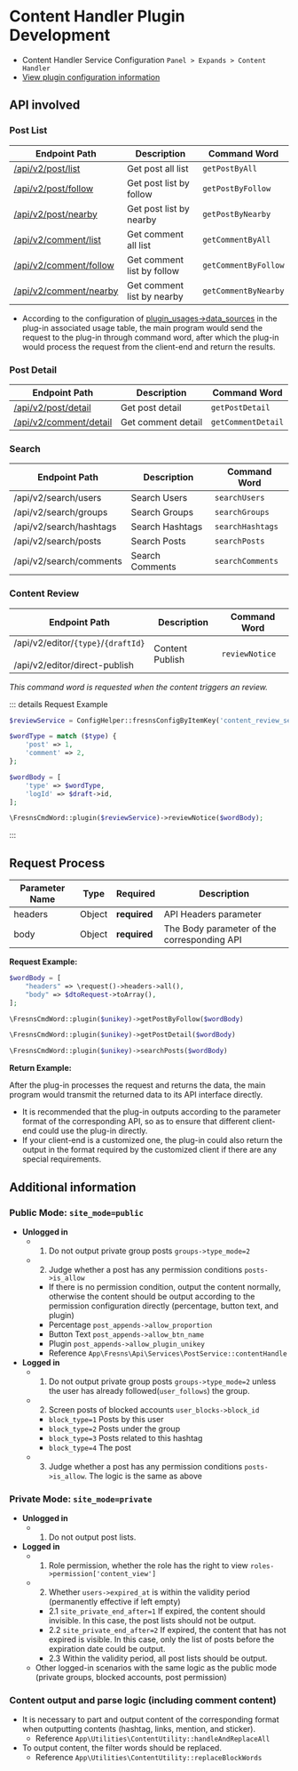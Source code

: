 # Content Handler Plugin Development

- Content Handler Service Configuration `Panel > Expands > Content Handler`
- [View plugin configuration information](../../database/keyname/content-handler.md)

## API involved

### Post List

| Endpoint Path | Description | Command Word |
| --- | --- | --- |
| [/api/v2/post/list](../../api/post/list.md) | Get post all list | `getPostByAll` |
| [/api/v2/post/follow](../../api/post/follow.md) | Get post list by follow | `getPostByFollow` |
| [/api/v2/post/nearby](../../api/post/nearby.md) | Get post list by nearby | `getPostByNearby` |
| [/api/v2/comment/list](../../api/comment/list.md) | Get comment all list | `getCommentByAll` |
| [/api/v2/comment/follow](../../api/comment/follow.md) | Get comment list by follow | `getCommentByFollow` |
| [/api/v2/comment/nearby](../../api/comment/nearby.md) | Get comment list by nearby | `getCommentByNearby` |

- According to the configuration of [plugin_usages->data_sources](../../database/plugins/plugin-usages.md) in the plug-in associated usage table, the main program would send the request to the plug-in through command word, after which the plug-in would process the request from the client-end and return the results.

### Post Detail

| Endpoint Path | Description | Command Word |
| --- | --- | --- |
| [/api/v2/post/detail](../../api/post/detail.md) | Get post detail | `getPostDetail` |
| [/api/v2/comment/detail](../../api/comment/detail.md) | Get comment detail | `getCommentDetail` |

### Search

| Endpoint Path | Description | Command Word |
| --- | --- | --- |
| /api/v2/search/users | Search Users | `searchUsers` |
| /api/v2/search/groups | Search Groups | `searchGroups` |
| /api/v2/search/hashtags | Search Hashtags | `searchHashtags` |
| /api/v2/search/posts | Search Posts | `searchPosts` |
| /api/v2/search/comments | Search Comments | `searchComments` |

### Content Review

| Endpoint Path | Description | Command Word |
| --- | --- | --- |
| /api/v2/editor/`{type}`/`{draftId}`<br><br>/api/v2/editor/direct-publish | Content Publish | `reviewNotice` |

*This command word is requested when the content triggers an review.*

::: details Request Example
```php
$reviewService = ConfigHelper::fresnsConfigByItemKey('content_review_service');

$wordType = match ($type) {
    'post' => 1,
    'comment' => 2,
};

$wordBody = [
    'type' => $wordType,
    'logId' => $draft->id,
];

\FresnsCmdWord::plugin($reviewService)->reviewNotice($wordBody);
```
:::


## Request Process

| Parameter Name | Type | Required | Description |
| --- | --- | --- | --- |
| headers | Object | **required** | API Headers parameter |
| body | Object | **required** | The Body parameter of the corresponding API |

**Request Example:**

```php
$wordBody = [
    "headers" => \request()->headers->all(),
    "body" => $dtoRequest->toArray(),
];

\FresnsCmdWord::plugin($unikey)->getPostByFollow($wordBody)

\FresnsCmdWord::plugin($unikey)->getPostDetail($wordBody)

\FresnsCmdWord::plugin($unikey)->searchPosts($wordBody)
```

**Return Example:**

After the plug-in processes the request and returns the data, the main program would transmit the returned data to its API interface directly.

- It is recommended that the plug-in outputs according to the parameter format of the corresponding API, so as to ensure that different client-end could use the plug-in directly.
- If your client-end is a customized one, the plug-in could also return the output in the format required by the customized client if there are any special requirements.


## Additional information

### Public Mode: `site_mode=public`

- **Unlogged in**
    - 1. Do not output private group posts `groups->type_mode=2`
    - 2. Judge whether a post has any permission conditions `posts->is_allow`
        - If there is no permission condition, output the content normally, otherwise the content should be output according to the permission configuration directly (percentage, button text, and plugin)
        - Percentage `post_appends->allow_proportion`
        - Button Text `post_appends->allow_btn_name`
        - Plugin `post_appends->allow_plugin_unikey`
        - Reference `App\Fresns\Api\Services\PostService::contentHandle`
- **Logged in**
    - 1. Do not output private group posts `groups->type_mode=2` unless the user has already followed(`user_follows`) the group.
    - 2. Screen posts of blocked accounts `user_blocks->block_id`
        - `block_type=1` Posts by this user
        - `block_type=2` Posts under the group
        - `block_type=3` Posts related to this hashtag
        - `block_type=4` The post
    - 3.  Judge whether a post has any permission conditions `posts->is_allow`. The logic is the same as above

### Private Mode: `site_mode=private`

- **Unlogged in**
    - 1. Do not output post lists.
- **Logged in**
    - 1. Role permission, whether the role has the right to view `roles->permission['content_view']`
    - 2. Whether `users->expired_at` is within the validity period (permanently effective if left empty)
        - 2.1 `site_private_end_after=1`  If expired, the content should invisible. In this case, the post lists should not be output.
        - 2.2 `site_private_end_after=2` If expired, the content that has not expired is visible. In this case, only the list of posts before the expiration date could be output.
        - 2.3 Within the validity period, all post lists should be output.
    - Other logged-in scenarios with the same logic as the public mode (private groups, blocked accounts, post permission)

### Content output and parse logic (including comment content)

- It is necessary to part and output content of the corresponding format when outputting contents (hashtag, links, mention, and sticker).
    - Reference `App\Utilities\ContentUtility::handleAndReplaceAll`
- To output content, the filter words should be replaced.
    - Reference `App\Utilities\ContentUtility::replaceBlockWords`
